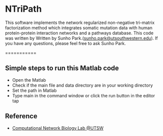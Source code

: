 # NTriPath

This software implements the network regularized non-negative tri-matrix factorization method which integrates somatic mutation data with human protein-protein interaction networks and a pathways database. This code was written by Written by Sunho Park.(sunho.park@utsouthwestern.edu). If you have any questions, please feel free to ask Sunho Park. 

===========

Simple steps to run this Matlab code
-------
- Open the Matlab 
- Check if the main file and data directory are in your working directory 
- Set the path in Matlab
- Type main in the command window or click the run button in the editor tap 

Reference 
-------
- [Computational Network Biology Lab @UTSW](http://www.taehyunlab.org/#!ntripath/c8c5)
